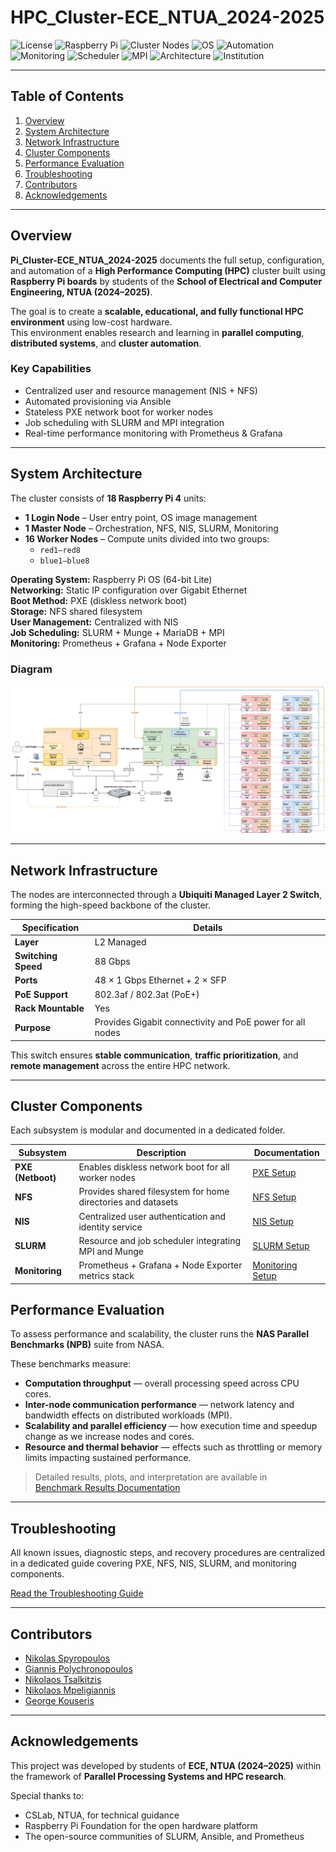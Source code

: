 # HPC_Cluster-ECE_NTUA_2024-2025  

![License](https://img.shields.io/badge/license-MIT-blue.svg)
![Raspberry Pi](https://img.shields.io/badge/hardware-Raspberry%20Pi%204-red.svg)
![Cluster Nodes](https://img.shields.io/badge/nodes-18-brightgreen.svg)
![OS](https://img.shields.io/badge/OS-Raspberry%20Pi%20OS%20Lite-ff69b4.svg)
![Automation](https://img.shields.io/badge/automation-Ansible-orange.svg)
![Monitoring](https://img.shields.io/badge/monitoring-Prometheus%20%26%20Grafana-yellow.svg)
![Scheduler](https://img.shields.io/badge/job%20scheduler-SLURM-blueviolet.svg)
![MPI](https://img.shields.io/badge/parallel-MPI-important.svg)
![Architecture](https://img.shields.io/badge/architecture-HPC%20Cluster-lightgrey.svg)
![Institution](https://img.shields.io/badge/NTUA-ECE-0057b8.svg)

---

## Table of Contents
1. [Overview](#overview)
2. [System Architecture](#system-architecture)
3. [Network Infrastructure](#network-infrastructure)
4. [Cluster Components](#cluster-components)
5. [Performance Evaluation](#performance-evaluation)
6. [Troubleshooting](#troubleshooting)
7. [Contributors](#contributors)
8. [Acknowledgements](#acknowledgements)

---
## Overview  
**Pi_Cluster-ECE_NTUA_2024-2025** documents the full setup, configuration, and automation of a **High Performance Computing (HPC)** cluster built using **Raspberry Pi boards** by students of the **School of Electrical and Computer Engineering, NTUA (2024–2025)**.

The goal is to create a **scalable, educational, and fully functional HPC environment** using low-cost hardware.  
This environment enables research and learning in **parallel computing**, **distributed systems**, and **cluster automation**.

### Key Capabilities
- Centralized user and resource management (NIS + NFS)
- Automated provisioning via Ansible
- Stateless PXE network boot for worker nodes
- Job scheduling with SLURM and MPI integration
- Real-time performance monitoring with Prometheus & Grafana

---

## System Architecture  

The cluster consists of **18 Raspberry Pi 4** units:
- **1 Login Node** – User entry point, OS image management  
- **1 Master Node** – Orchestration, NFS, NIS, SLURM, Monitoring  
- **16 Worker Nodes** – Compute units divided into two groups:
  - `red1–red8`
  - `blue1–blue8`

**Operating System:** Raspberry Pi OS (64-bit Lite)  
**Networking:** Static IP configuration over Gigabit Ethernet  
**Boot Method:** PXE (diskless network boot)  
**Storage:** NFS shared filesystem  
**User Management:** Centralized with NIS  
**Job Scheduling:** SLURM + Munge + MariaDB + MPI  
**Monitoring:** Prometheus + Grafana + Node Exporter

### Diagram
![HPC Architecture](HPC_Deployment_Diagram.svg)

---

## Network Infrastructure  

The nodes are interconnected through a **Ubiquiti Managed Layer 2 Switch**, forming the high-speed backbone of the cluster.

| Specification | Details |
|----------------|----------|
| **Layer** | L2 Managed |
| **Switching Speed** | 88 Gbps |
| **Ports** | 48 × 1 Gbps Ethernet + 2 × SFP |
| **PoE Support** | 802.3af / 802.3at (PoE+) |
| **Rack Mountable** | Yes |
| **Purpose** | Provides Gigabit connectivity and PoE power for all nodes |

This switch ensures **stable communication**, **traffic prioritization**, and **remote management** across the entire HPC network.

---

## Cluster Components  

Each subsystem is modular and documented in a dedicated folder.

| Subsystem | Description | Documentation |
|------------|--------------|----------------|
| **PXE (Netboot)** | Enables diskless network boot for all worker nodes | [PXE Setup](./PXE/README.md) |
| **NFS** | Provides shared filesystem for home directories and datasets | [NFS Setup](./NFS/README.md) |
| **NIS** | Centralized user authentication and identity service | [NIS Setup](./NIS/README.md) |
| **SLURM** | Resource and job scheduler integrating MPI and Munge | [SLURM Setup](./SLURM/README.md) |
| **Monitoring** | Prometheus + Grafana + Node Exporter metrics stack | [Monitoring Setup](./Monitoring/README.md) |

## Performance Evaluation  

To assess performance and scalability, the cluster runs the **NAS Parallel Benchmarks (NPB)** suite from NASA.

These benchmarks measure:
- **Computation throughput** — overall processing speed across CPU cores.  
- **Inter-node communication performance** — network latency and bandwidth effects on distributed workloads (MPI).  
- **Scalability and parallel efficiency** — how execution time and speedup change as we increase nodes and cores.  
- **Resource and thermal behavior** — effects such as throttling or memory limits impacting sustained performance.

> Detailed results, plots, and interpretation are available in  
> [Benchmark Results Documentation](./benchmarks/README.md)

---

## Troubleshooting  

All known issues, diagnostic steps, and recovery procedures are centralized in a dedicated guide covering PXE, NFS, NIS, SLURM, and monitoring components.  

[Read the Troubleshooting Guide](./Troubleshooting/README.md)

---

## Contributors
* [Nikolas Spyropoulos](https://github.com/nspyrop03)
* [Giannis Polychronopoulos](https://github.com/JohnnyPol)
* [Nikolaos Tsalkitzis](https://github.com/nikostsalkitzis)
* [Nikolaos Mpeligiannis](https://github.com/nikolaosss)
* [George Kouseris](https://en.wikipedia.org/wiki/I_Don%27t_Know)

---
## Acknowledgements  
This project was developed by students of **ECE, NTUA (2024–2025)** within the framework of **Parallel Processing Systems and HPC research**.  

Special thanks to:
- CSLab, NTUA, for technical guidance  
- Raspberry Pi Foundation for the open hardware platform  
- The open-source communities of SLURM, Ansible, and Prometheus  
